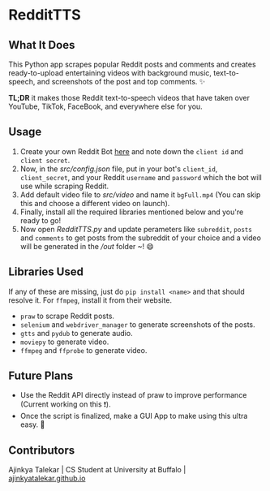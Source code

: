 # RedditTTS

## What It Does
This Python app scrapes popular Reddit posts and comments and creates ready-to-upload entertaining videos with background music, text-to-speech, 
and screenshots of the post and top comments. :sparkles:  
  
**TL;DR** it makes those Reddit text-to-speech videos that have taken over YouTube, TikTok, FaceBook, and everywhere else for you.

## Usage
1. Create your own Reddit Bot [here](https://www.reddit.com/prefs/apps/) and note down the `client id` and `client secret`.  
2. Now, in the *src/config.json* file, put in your bot's `client_id`, `client_secret`, and your Reddit `username` and `password` which the bot will use
while scraping Reddit.  
3. Add default video file to *src/video* and name it `bgFull.mp4` (You can skip this and choose a different video on launch).
4. Finally, install all the required libraries mentioned below and you're ready to go!
5. Now open *RedditTTS.py* and update perameters like `subreddit`, `posts` and `comments` to get posts from the subreddit of your choice and a video will
be generated in the */out* folder ~! :smile:

## Libraries Used
If any of these are missing, just do `pip install <name>` and that should resolve it. For `ffmpeg`, install it from their website.  
- `praw` to scrape Reddit posts.  
- `selenium` and `webdriver_manager` to generate screenshots of the posts.  
- `gtts` and `pydub` to generate audio.  
- `moviepy` to generate video.  
- `ffmpeg` and `ffprobe` to generate video.

## Future Plans
- Use the Reddit API directly instead of praw to improve performance (Current working on this :exclamation:).  
- Once the script is finalized, make a GUI App to make using this ultra easy. :dizzy:

## Contributors
Ajinkya Talekar | CS Student at University at Buffalo | [ajinkyatalekar.github.io](https://ajinkyatalekar.github.io)